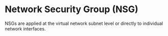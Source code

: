 # Network Security Group (NSG)

NSGs are applied at the virtual network subnet level or directly to individual network interfaces.
